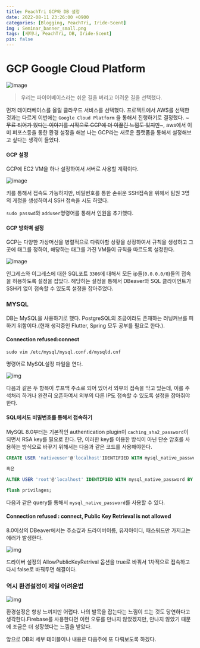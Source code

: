 ```yaml
---
title: PeachTri GCP와 DB 설정
date: 2022-08-11 23:26:00 +0900
categories: [Blogging, PeachTri, Iride-Scent]
img : Seminar_banner_small.png
tags: [세미나, PeachTri, DB, Iride-Scent]
pin: false
---
```

# GCP Google Cloud Platform

![image](https://media.giphy.com/media/y47oj4ptjPm5W/giphy.gif)
> 우리는 파이어베이스라는 쉬운 길을 버리고 어려운 길을 선택했다.

먼저 데이터베이스를 올릴 클라우드 서비스를 선택했다. 프로젝트에서 AWS를 선택한 것과는 다르게 이번에는 `Google Cloud Platform` 을 통해서 진행하기로 결정했다. ~~~무료 티어가 있다는 이야기를 시작으로 GCP에 더 이끌린 느낌도 있지만~~~, aws에서 이미 퍼포스등을 통한 환경 설정을 해본 나는 GCP라는 새로운 플랫폼을 통해서 설정해보고 싶다는 생각이 들었다.

#### GCP 설정

GCP에 EC2 VM을 하나 설정하여서 서버로 사용할 계획이다.  

![image](https://user-images.githubusercontent.com/74250270/184180124-490dc56a-b649-415c-b410-38351ce78e37.png)

  

키를 통해서 접속도 가능하지만, 비밀번호를 통한 손쉬운 SSH접속을 위해서 팀원 3명의 게정을 생성하여서 SSH 접속을 시도 하였다.  

`sudo passwd`와 `adduser`명령어를 통해서 인원을 추가했다.  

#### GCP 방화벽 설정

GCP는 다양한 가상머신을 병렬적으로 다뤄야할 상황을 상정하여서 규칙을 생성하고 그곳에 태그를 정하여, 해당하는 태그를 가진 VM들이 규칙을 따르도록 설정한다.  

![image](https://user-images.githubusercontent.com/74250270/184181792-45c8f0db-d7cd-472b-baa7-f156bb2ed66a.png)

인그레스와 이그레스에 대한 SQL포트 `3306`에 대해서 모든 ip들(`0.0.0.0/0`)들의 접속을 허용하도록 설정을 잡았다. 해당하는 설정을 통해서 DBeaver와 SQL 클라이언트가 SSH키 없이 접속할 수 있도록 설정을 잡아주었다.

### MYSQL

DB는 MySQL을 사용하기로 했다. PostgreSQL의 조금이라도 존재하는 러닝커브를 피하기 위함이다.(현재 생각중인 Flutter, Spring 모두 공부를 필요로 한다.). 



#### Connection refused:connect

`sudo vim /etc/mysql/mysql.conf.d/mysqld.cnf`

명령어로 MySQL설정 파일을 연다.

![img](https://user-images.githubusercontent.com/74250270/184182774-f924f507-5f6b-4974-9d12-98c162b248d4.png)

다음과 같은 두 항복이 루프백 주소로 되어 있어서 외부의 접속을 막고 있는데, 이를 주석처리 하거나 완전히 오픈하여서 외부의 다른 IP도 접속할 수 있도록 설정을 잡아줘야한다.

#### SQL에서도 비밀번호를 통해서 접속하기

MySQL 8.0부터는 기본적인 authentication plugin이 `caching_sha2_password`이 되면서 RSA key를 필요로 한다. 단, 이러한 key를 이용한 방식이 아닌 단순 암호를 사용하는 방식으로 바꾸기 위해서는 다음과 같은 코드를 사용해야한다.

```sql
CREATE USER 'nativeuser'@'localhost'IDENTIFIED WITH mysql_native_password BY 'password';

혹은

ALTER USER 'root'@'localhost' IDENTIFIED WITH mysql_native_password BY 'test'

flush privilages;
```

다음과 같은 query를 통해서 `mysql_native_password`를 사용할 수 있다.



#### Connection refused : connect, Public Key Retrieval is not allowed

8.0이상의 DBeaver에서는 주소값과 드라이버이름, 유저아이디, 패스워드만 가지고는 에러가 발생한다.  

![img](https://user-images.githubusercontent.com/74250270/184183509-842266aa-cd11-4c2f-a069-a000f8180f91.png)

드라이버 설정의 AllowPublicKeyRetrival 옵션을 true로 바꿔서 1차적으로 접속하고 다시 false로 바꿔두면 해결이다.

### 역시 환경설정이 제일 어려운법

![img](https://media.giphy.com/media/NV4cSrRYXXwfUcYnua/giphy.gif)

  

환경설정은 항상 느끼지만 어렵다. 나의 발목을 잡는다는 느낌이 드는 것도 당연하다고 생각한다.Firebase를 사용한다면 이런 오류를 만나지 않았겠지만, 만나지 않았기 때문에 조금은 더 성장했다는 느낌을 받았다.  

앞으로 DB의 세부 테이블이나 내용은 다음주에 또 다뤄보도록 하겠다.
